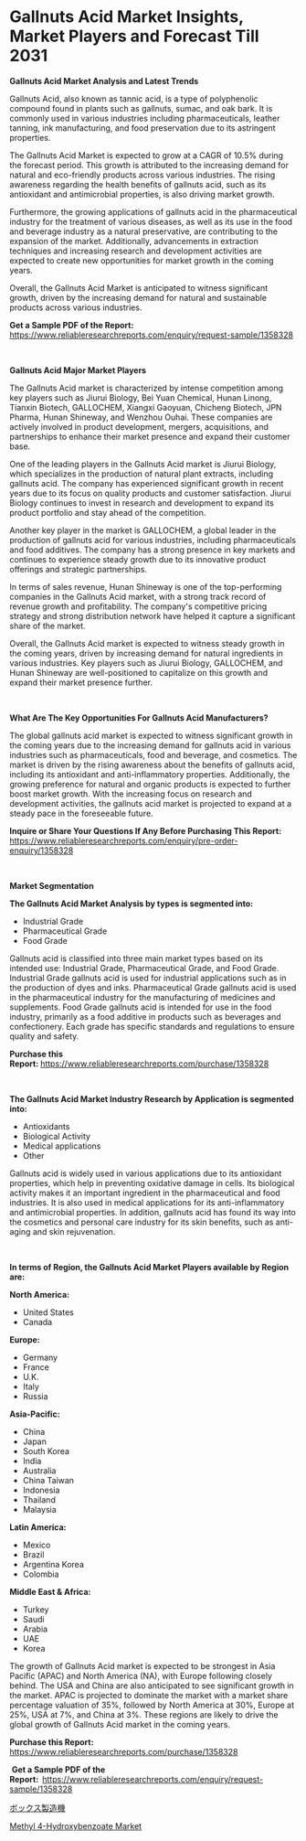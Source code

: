 <p><h1>Gallnuts Acid Market Insights, Market Players and Forecast Till 2031</h1></p><p><strong>Gallnuts Acid Market Analysis and Latest Trends</strong></p>
<p><p>Gallnuts Acid, also known as tannic acid, is a type of polyphenolic compound found in plants such as gallnuts, sumac, and oak bark. It is commonly used in various industries including pharmaceuticals, leather tanning, ink manufacturing, and food preservation due to its astringent properties.</p><p>The Gallnuts Acid Market is expected to grow at a CAGR of 10.5% during the forecast period. This growth is attributed to the increasing demand for natural and eco-friendly products across various industries. The rising awareness regarding the health benefits of gallnuts acid, such as its antioxidant and antimicrobial properties, is also driving market growth.</p><p>Furthermore, the growing applications of gallnuts acid in the pharmaceutical industry for the treatment of various diseases, as well as its use in the food and beverage industry as a natural preservative, are contributing to the expansion of the market. Additionally, advancements in extraction techniques and increasing research and development activities are expected to create new opportunities for market growth in the coming years.</p><p>Overall, the Gallnuts Acid Market is anticipated to witness significant growth, driven by the increasing demand for natural and sustainable products across various industries.</p></p>
<p><strong>Get a Sample PDF of the Report:&nbsp;</strong> <a href="https://www.reliableresearchreports.com/enquiry/request-sample/1358328">https://www.reliableresearchreports.com/enquiry/request-sample/1358328</a></p>
<p>&nbsp;</p>
<p><strong>Gallnuts Acid Major Market Players</strong></p>
<p><p>The Gallnuts Acid market is characterized by intense competition among key players such as Jiurui Biology, Bei Yuan Chemical, Hunan Linong, Tianxin Biotech, GALLOCHEM, Xiangxi Gaoyuan, Chicheng Biotech, JPN Pharma, Hunan Shineway, and Wenzhou Ouhai. These companies are actively involved in product development, mergers, acquisitions, and partnerships to enhance their market presence and expand their customer base.</p><p>One of the leading players in the Gallnuts Acid market is Jiurui Biology, which specializes in the production of natural plant extracts, including gallnuts acid. The company has experienced significant growth in recent years due to its focus on quality products and customer satisfaction. Jiurui Biology continues to invest in research and development to expand its product portfolio and stay ahead of the competition.</p><p>Another key player in the market is GALLOCHEM, a global leader in the production of gallnuts acid for various industries, including pharmaceuticals and food additives. The company has a strong presence in key markets and continues to experience steady growth due to its innovative product offerings and strategic partnerships.</p><p>In terms of sales revenue, Hunan Shineway is one of the top-performing companies in the Gallnuts Acid market, with a strong track record of revenue growth and profitability. The company's competitive pricing strategy and strong distribution network have helped it capture a significant share of the market.</p><p>Overall, the Gallnuts Acid market is expected to witness steady growth in the coming years, driven by increasing demand for natural ingredients in various industries. Key players such as Jiurui Biology, GALLOCHEM, and Hunan Shineway are well-positioned to capitalize on this growth and expand their market presence further.</p></p>
<p>&nbsp;</p>
<p><strong>What Are The Key Opportunities For Gallnuts Acid Manufacturers?</strong></p>
<p><p>The global gallnuts acid market is expected to witness significant growth in the coming years due to the increasing demand for gallnuts acid in various industries such as pharmaceuticals, food and beverage, and cosmetics. The market is driven by the rising awareness about the benefits of gallnuts acid, including its antioxidant and anti-inflammatory properties. Additionally, the growing preference for natural and organic products is expected to further boost market growth. With the increasing focus on research and development activities, the gallnuts acid market is projected to expand at a steady pace in the foreseeable future.</p></p>
<p><strong>Inquire or Share Your Questions If Any Before Purchasing This Report:</strong> <a href="https://www.reliableresearchreports.com/enquiry/pre-order-enquiry/1358328">https://www.reliableresearchreports.com/enquiry/pre-order-enquiry/1358328</a></p>
<p>&nbsp;</p>
<p><strong>Market Segmentation</strong></p>
<p><strong>The Gallnuts Acid Market Analysis by types is segmented into:</strong></p>
<p><ul><li>Industrial Grade</li><li>Pharmaceutical Grade</li><li>Food Grade</li></ul></p>
<p><p>Gallnuts acid is classified into three main market types based on its intended use: Industrial Grade, Pharmaceutical Grade, and Food Grade. Industrial Grade gallnuts acid is used for industrial applications such as in the production of dyes and inks. Pharmaceutical Grade gallnuts acid is used in the pharmaceutical industry for the manufacturing of medicines and supplements. Food Grade gallnuts acid is intended for use in the food industry, primarily as a food additive in products such as beverages and confectionery. Each grade has specific standards and regulations to ensure quality and safety.</p></p>
<p><strong>Purchase this Report:&nbsp;</strong><a href="https://www.reliableresearchreports.com/purchase/1358328">https://www.reliableresearchreports.com/purchase/1358328</a></p>
<p>&nbsp;</p>
<p><strong>The Gallnuts Acid Market Industry Research by Application is segmented into:</strong></p>
<p><ul><li>Antioxidants</li><li>Biological Activity</li><li>Medical applications</li><li>Other</li></ul></p>
<p><p>Gallnuts acid is widely used in various applications due to its antioxidant properties, which help in preventing oxidative damage in cells. Its biological activity makes it an important ingredient in the pharmaceutical and food industries. It is also used in medical applications for its anti-inflammatory and antimicrobial properties. In addition, gallnuts acid has found its way into the cosmetics and personal care industry for its skin benefits, such as anti-aging and skin rejuvenation.</p></p>
<p>&nbsp;</p>
<p><strong>In terms of Region, the Gallnuts Acid Market Players available by Region are:</strong></p>
<p>
    <p> <strong> North America: </strong>
        <ul>
            <li>United States</li>
            <li>Canada</li>
        </ul>
        </p> 
    <p> <strong> Europe: </strong>
        <ul>
            <li>Germany</li>
            <li>France</li>
            <li>U.K.</li>
            <li>Italy</li>
            <li>Russia</li>
        </ul>
        </p> 
    <p> <strong> Asia-Pacific: </strong>
        <ul>
            <li>China</li>
            <li>Japan</li>
            <li>South Korea</li>
            <li>India</li>
            <li>Australia</li>
            <li>China Taiwan</li>
            <li>Indonesia</li>
            <li>Thailand</li>
            <li>Malaysia</li>
        </ul>
        </p> 
    <p> <strong> Latin America: </strong>
        <ul>
            <li>Mexico</li>
            <li>Brazil</li>
            <li>Argentina Korea</li>
            <li>Colombia</li>
        </ul>
        </p> 
    <p> <strong> Middle East & Africa: </strong>
        <ul>
            <li>Turkey</li>
            <li>Saudi</li>
            <li>Arabia</li>
            <li>UAE</li>
            <li>Korea</li>
        </ul>
    </p>
    </p>
<p><p>The growth of Gallnuts Acid market is expected to be strongest in Asia Pacific (APAC) and North America (NA), with Europe following closely behind. The USA and China are also anticipated to see significant growth in the market. APAC is projected to dominate the market with a market share percentage valuation of 35%, followed by North America at 30%, Europe at 25%, USA at 7%, and China at 3%. These regions are likely to drive the global growth of Gallnuts Acid market in the coming years.</p></p>
<p><strong>Purchase this Report: </strong><a href="https://www.reliableresearchreports.com/purchase/1358328">https://www.reliableresearchreports.com/purchase/1358328</a></p>
<p>&nbsp;<strong>Get a Sample PDF of the Report:&nbsp;&nbsp;</strong><a href="https://www.reliableresearchreports.com/enquiry/request-sample/1358328">https://www.reliableresearchreports.com/enquiry/request-sample/1358328</a></p>
<p><strong></strong></p>
<p><p><a href="https://github.com/wkuactfdzwizk06/Market-Research-Report-List-1/blob/main/5392360194600.md">ボックス製造機</a></p><p><a href="https://github.com/ChiragRp1/Market-Research-Report-List-3/blob/main/methyl-4-hydroxybenzoate-market.md">Methyl 4-Hydroxybenzoate Market</a></p></p>